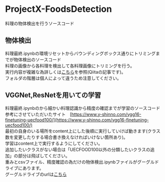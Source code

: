 # ProjectX-FoodsDetection
料理の物体検出を行うソースコード

## 物体検出
料理最終.ipynbの環境リセットからバウンディングボックス通りにトリミングまでが物体検出のソースコード  
料理の画像から各料理を検出して各料理画像にトリミングを行う。  
実行内容が複雑な為詳しくは[こちら](https://qiita.com/tk-tkhs/items/eb74ea516cadfaa202a0)を参照(Qiitaの記事です)。  
フォルダの階層は個人によって違うため注意してください。  
## VGGNet,ResNetを用いての学習
料理最終.ipynbのから細かい料理認識から精度の確認までが学習のソースコード  
参考にさせていただいたサイト　[https://www.y-shinno.com/vgg16-finetuning-uecfood100/](https://www.y-shinno.com/vgg16-finetuning-uecfood100/)  
最初の自身のいる場所をcontent上にした後順に実行していけば動きます(クラス数を変更したりする場合書き換えなければいけない箇所あり)。  
学習はcontent上で実行するようにしてください。  
追加したいクラスがない場合は「UECFOOD100以外の分類したいクラスの追加」の部分は飛ばしてください。  
重みとcsvファイル、精度確認の為だけの物体検出.ipynbファイルがグーグルドライブにあります。  
グーグルドライブのurlは[こちら](https://drive.google.com/open?id=1F8hbp5OGM5syGDQLpFPxbP1n9yFz804K)
